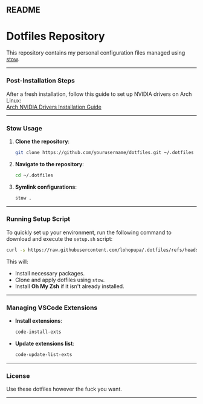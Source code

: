 
## README

# Dotfiles Repository  

This repository contains my personal configuration files managed using [stow](https://www.gnu.org/software/stow/).

---

### Post-Installation Steps  

After a fresh installation, follow this guide to set up NVIDIA drivers on Arch Linux:  
[Arch NVIDIA Drivers Installation Guide](https://github.com/korvahannu/arch-nvidia-drivers-installation-guide)

---

### Stow Usage  

1. **Clone the repository**:  
   ```bash
   git clone https://github.com/yourusername/dotfiles.git ~/.dotfiles
   ```  
2. **Navigate to the repository**:  
   ```bash
   cd ~/.dotfiles
   ```  
3. **Symlink configurations**:  
   ```bash
   stow .
   ```  
---

### Running Setup Script

To quickly set up your environment, run the following command to download and execute the `setup.sh` script:  

```bash
curl -s https://raw.githubusercontent.com/lohopupa/.dotfiles/refs/heads/main/setup.sh | sh
```

This will:
- Install necessary packages.
- Clone and apply dotfiles using `stow`.
- Install **Oh My Zsh** if it isn't already installed.

---

### Managing VSCode Extensions  

- **Install extensions**:  
  ```bash
  code-install-exts
  ```  
- **Update extensions list**:  
  ```bash
  code-update-list-exts
  ```  

---

### License

Use these dotfiles however the fuck you want.

---
